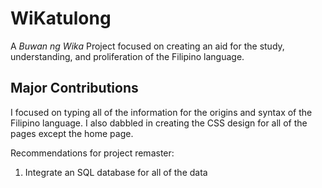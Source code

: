 # WiKatulong

A *Buwan ng Wika* Project focused on creating an aid for the study, understanding, and proliferation of the Filipino language.

## Major Contributions

I focused on typing all of the information for the origins and syntax of the Filipino language. I also dabbled in creating the CSS design for all of the pages except the home page.

Recommendations for project remaster:
1. Integrate an SQL database for all of the data
